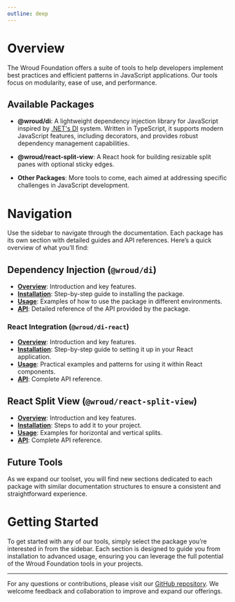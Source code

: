 ```yaml
---
outline: deep
---
```


# Overview

The Wroud Foundation offers a suite of tools to help developers implement best practices and efficient patterns in JavaScript applications. Our tools focus on modularity, ease of use, and performance.

## Available Packages

- **@wroud/di**: A lightweight dependency injection library for JavaScript inspired by [.NET's DI](https://learn.microsoft.com/en-us/dotnet/core/extensions/dependency-injection) system. Written in TypeScript, it supports modern JavaScript features, including decorators, and provides robust dependency management capabilities.

- **@wroud/react-split-view**: A React hook for building resizable split panes with optional sticky edges.

- **Other Packages**: More tools to come, each aimed at addressing specific challenges in JavaScript development.

# Navigation

Use the sidebar to navigate through the documentation. Each package has its own section with detailed guides and API references. Here’s a quick overview of what you’ll find:

## Dependency Injection (`@wroud/di`)

- **[Overview](./di/overview)**: Introduction and key features.
- **[Installation](./di/install)**: Step-by-step guide to installing the package.
- **[Usage](./di/usage)**: Examples of how to use the package in different environments.
- **[API](./di/api)**: Detailed reference of the API provided by the package.

### React Integration (`@wroud/di-react`)

- **[Overview](./di/integrations/react/overview)**: Introduction and key features.
- **[Installation](./di/integrations/react/install)**: Step-by-step guide to setting it up in your React application.
- **[Usage](./di/integrations/react/usage)**: Practical examples and patterns for using it within React components.
- **[API](./di/integrations/react/api)**: Complete API reference.

## React Split View (`@wroud/react-split-view`)

- **[Overview](./react-split-view/overview)**: Introduction and key features.
- **[Installation](./react-split-view/install)**: Steps to add it to your project.
- **[Usage](./react-split-view/usage)**: Examples for horizontal and vertical splits.
- **[API](./react-split-view/api)**: Complete API reference.

## Future Tools

As we expand our toolset, you will find new sections dedicated to each package with similar documentation structures to ensure a consistent and straightforward experience.

# Getting Started

To get started with any of our tools, simply select the package you’re interested in from the sidebar. Each section is designed to guide you from installation to advanced usage, ensuring you can leverage the full potential of the Wroud Foundation tools in your projects.

---

For any questions or contributions, please visit our [GitHub repository](https://github.com/wroud/foundation). We welcome feedback and collaboration to improve and expand our offerings.

